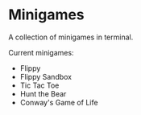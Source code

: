 # Minigames

A collection of minigames in terminal.

Current minigames:
* Flippy
* Flippy Sandbox
* Tic Tac Toe
* Hunt the Bear
* Conway's Game of Life